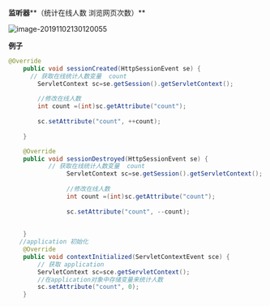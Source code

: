 **监听器****（统计在线人数  浏览网页次数）**

![image-20191102130120055](C:\Users\lenovo\AppData\Roaming\Typora\typora-user-images\image-20191102130120055.png)

**例子**

```java
@Override
	public void sessionCreated(HttpSessionEvent se) {
      // 获取在线统计人数变量  count
		ServletContext sc=se.getSession().getServletContext();
		
		//修改在线人数
		int count =(int)sc.getAttribute("count");
		
        sc.setAttribute("count", ++count);
		
	}

	@Override
	public void sessionDestroyed(HttpSessionEvent se) {
		   // 获取在线统计人数变量  count
				ServletContext sc=se.getSession().getServletContext();
				
				//修改在线人数
				int count =(int)sc.getAttribute("count");
				
		        sc.setAttribute("count", --count);
				
		
	}
   //application 初始化
	@Override
	public void contextInitialized(ServletContextEvent sce) {
		// 获取 application
		ServletContext sc=sce.getServletContext();
		//在application对象中存储变量来统计人数 
		sc.setAttribute("count", 0);
	}
```

